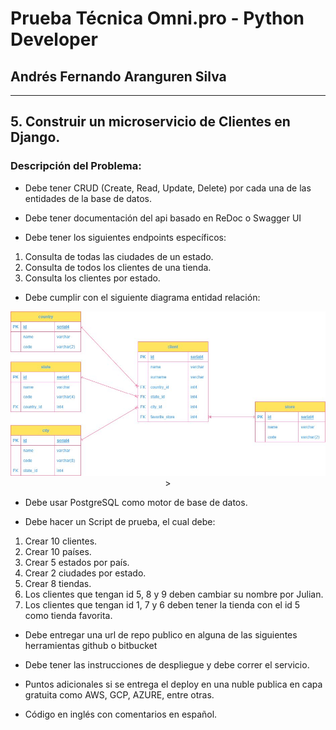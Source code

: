 #  Prueba Técnica Omni.pro - Python Developer
## Andrés Fernando Aranguren Silva
- --
## 5. Construir un microservicio de Clientes en Django.

### Descripción del Problema:

- Debe tener CRUD (Create, Read, Update, Delete) por cada una de las entidades de la base de datos.

- Debe tener documentación del api basado en ReDoc o Swagger UI

- Debe tener los siguientes endpoints específicos:
1. Consulta de todas las ciudades de un estado.
2. Consulta de todos los clientes de una tienda.
3. Consulta los clientes por estado.

- Debe cumplir con el siguiente diagrama entidad relación:
<p align="center">
	<img src="https://github.com/afarangurens/OmniProMicroservicio/blob/main/Prueba%20OMNI.jpg">>
</p>

- Debe usar PostgreSQL como motor de base de datos.

- Debe hacer un Script de prueba, el cual debe:
1. Crear 10 clientes.
2. Crear 10 países.
3. Crear 5 estados por país.
4. Crear 2 ciudades por estado.
5. Crear 8 tiendas.
6. Los clientes que tengan id 5, 8 y 9 deben cambiar su nombre por Julian.
7. Los clientes que tengan id 1, 7 y 6 deben tener la tienda con el id 5 como tienda favorita.

- Debe entregar una url de repo publico en alguna de las siguientes herramientas github o bitbucket

- Debe tener las instrucciones de despliegue y debe correr el servicio.

- Puntos adicionales si se entrega el deploy en una nuble publica en capa gratuita como AWS, GCP, AZURE, entre otras.

- Código en inglés con comentarios en español.
